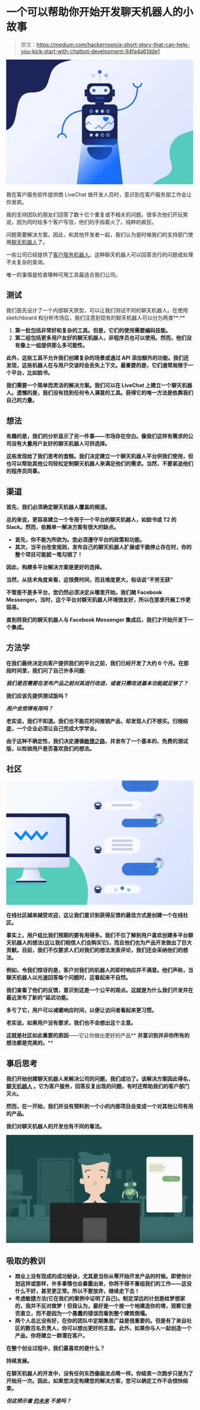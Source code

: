 # 一个可以帮助你开始开发聊天机器人的小故事

> 原文：<https://medium.com/hackernoon/a-short-story-that-can-help-you-kick-start-with-chatbot-development-94fa4a61dde1>

![](img/99701f15ac4b3735689e63a4ba57fa42.png)

我在客户服务软件提供商 LiveChat 做开发人员时，意识到在客户服务部工作会让你发疯。

我的支持团队的朋友们回答了数十亿个重复或不相关的问题。很多次他们开玩笑说，因为同时给多个客户写信，他们的手指着火了。纯粹的疯狂。

问题需要解决方案。因此，和其他开发者一起，我们认为是时候我们的支持部门使用[聊天机器人](https://masterofcode.com/blog/what-is-a-chatbot)了。

一些公司已经提供了[客户服务机器人](https://www.livechatinc.com/blog/chatbots-improve-customer-service/)。这种聊天机器人可以回答流行的问题或处理不太复杂的查询。

唯一的事情是检查哪种可用工具最适合我们公司。

## **测试**

我们首先设计了一个内部聊天原型，可以让我们测试不同的聊天机器人。在使用 sketchboard 和分析市场后，我们注意到现有的聊天机器人可以分为两类**:**

1.  **第一批包括非常好和复杂的工具。但是，它们的使用需要编码技能。**
2.  **第二组包括更多用户友好的聊天机器人，非程序员也可以使用。然而，他们没有像上一组提供那么多可能性。**

**此外，这些工具不允许我们创建复杂的场景或通过 API 添加额外的功能。我们还发现，这些机器人在与用户交谈时会丢失上下文。最重要的是，它们通常局限于一个平台，比如脸书。**

**我们需要一个简单而灵活的解决方案。我们可以在 LiveChat 上建立一个聊天机器人。遗憾的是，我们没有找到任何令人满意的工具。获得它的唯一方法是依靠我们自己的力量。**

## ****想法****

**有趣的是，我们的分析显示了另一件事——市场存在空白。像我们这样有需求的公司没有大量用户友好的聊天机器人可供选择。**

**这些发现给了我们思考的食粮。我们决定建立一个聊天机器人平台供我们使用，但也可以帮助其他公司轻松定制聊天机器人来满足他们的需求。当然，不要紧追他们的程序员同事。**

## ****渠道****

**首先，我们必须确定聊天机器人覆盖的频道。**

**总的来说，更容易建立一个专用于一个平台的聊天机器人，如脸书或 T2 的 Slack。然而，依赖单一解决方案有很大的缺点。**

*   **首先，你不能为所欲为。您必须遵守平台的政策和功能。**
*   **其次，当平台改变规则，发布自己的聊天机器人扩展或干脆停止存在时，你的整个项目可能就一笔勾销了！**

****因此，构建多平台解决方案是更好的选择**。**

**当然，从技术角度来看，这很费时间，而且难度更大，俗话说“不劳无获”**

**不管是不是多平台，您仍然必须决定从哪里开始。我们赌 Facebook Messenger。当时，这个平台对聊天机器人环境很友好，所以在那里开展工作更容易。**

**直到将我们的聊天机器人与 Facebook Messenger 集成后，我们才开始开发下一个集成。**

## **方法学**

**在我们最终决定向客户提供我们的平台之前，我们已经开发了大约 6 个月。在那段时间里，我们问了自己许多问题:**

***我们是否需要在发布产品之前对其进行改进，或者只需改进基本功能就足够了？***

**我们应该先提供测试版吗？**

***用户会觉得有用吗？***

**老实说，我们不知道。我们也不能花时间推销产品，却发现人们不想买。归根结底，一个企业必须让自己完成大学学业。**

**由于这种不确定性，我们决定遵循[敏捷之路](https://www.qasymphony.com/blog/agile-methodology-guide-agile-testing/)，并发布了一个基本的、免费的测试版，以检验用户是否喜欢我们的想法。**

## ****社区****

**![](img/6b75bc969b44a5147c1b2563f5d2a7f2.png)**

**在线社区越来越受欢迎，这让我们意识到获得反馈的最佳方式是创建一个在线社区。**

**事实上，用户组比我们预期的要有用得多。我们不仅了解到用户喜欢创建多平台聊天机器人的想法(这让我们相信人们会购买它)，而且他们也为产品开发做出了巨大贡献。目前，我们不仅要求人们对我们的想法发表评论，我们还会采纳他们的想法。**

**例如，令我们惊讶的是，客户对我们的机器人的即时响应并不满意。他们声称，当聊天机器人以光速回答每个问题时，这看起来不自然。**

**我们查看了他们的反馈，意识到这是一个公平的观点。这就是为什么我们开发并在最近发布了新的“**延迟**功能。**

**多亏了它，用户可以减缓响应时间，以便让访问者看起来更习惯。**

**老实说，如果用户没有要求，我们也不会想出这个主意。**

**这就是社区如此重要的原因**——它让你做出更好的产品** **并意识到并非你所有的想法都是完美的。****

## ****事后思考****

**我们开始创建聊天机器人来解决公司的问题，我们成功了。该解决方案因此得名， [**聊天机器人**](https://www.chatbot.com/?utm_source=hackernoon.com) 。它为客户服务，回答反复出现的问题，有时还帮助我们的客户部门灭火。**

**然而，在一开始，我们并没有预料到一个小的内部项目会变成一个对其他公司有用的产品。**

**我们对聊天机器人的开发也有不同的看法。**

**![](img/fc00f41f4256d8dd7eda6a6a2e0863a1.png)**

## ****吸取的教训****

*   **商业上没有现成的成功秘诀，尤其是当你从零开始开发产品的时候。即使你计划这样或那样，许多事情也会暴露出来，你将不得不重组我们的工作——这没什么不好，甚至更正常。所以不要放弃，继续走下去！**
*   **考虑敏捷方法(它在我们的案例中证明了自己)。制定深远的计划是给梦想家的，我并不反对做梦！但我认为，最好是一个接一个地建造你的塔，观察它是否直立，而不是因为一个愚蠢的错误而看到整个建筑倒塌。**
*   **两个人总比没有好，在你的团队中定期集思广益是很重要的。但是有了来自社区的数百名负责人，你可以想出更好的主意。此外，如果你与人一起创造一个产品，你将建立一群潜在客户。**

**在整个创业过程中，我们最喜欢的是什么？**

**持续发展。**

**在聊天机器人的开发中，没有任何东西像画龙点睛一样。你结束一次跑步只是为了开始另一次。因此，如果您决定构建您的解决方案，您可以确定工作不会很快结束。**

***但这预示着* [*的未来*](https://hackernoon.com/tagged/future) *不是吗？***
